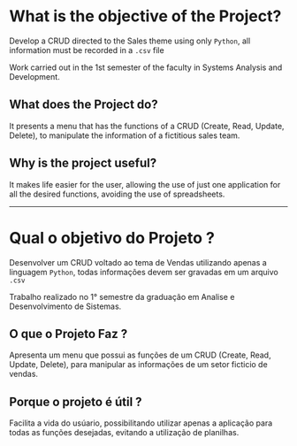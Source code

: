 What is the objective of the Project?
=========
Develop a CRUD directed to the Sales theme using only `Python`, all information must be recorded in a `.csv` file

Work carried out in the 1st semester of the faculty in Systems Analysis and Development.


What does the Project do?
-
It presents a menu that has the functions of a CRUD (Create, Read, Update, Delete), to manipulate the information of a fictitious sales team.


Why is the project useful?
-
It makes life easier for the user, allowing the use of just one application for all the desired functions, avoiding the use of spreadsheets.



-------



Qual o objetivo do Projeto ?
=========
Desenvolver um CRUD voltado ao tema de Vendas utilizando apenas a linguagem `Python`, todas informações devem ser gravadas em um arquivo `.csv`

Trabalho realizado no 1° semestre da graduação em Analise e Desenvolvimento de Sistemas.


O que o Projeto Faz ?
-
Apresenta um menu que possui as funções de um CRUD (Create, Read, Update, Delete), para manipular as informações de um setor ficticio de vendas.


Porque o projeto é útil ?
-
Facilita a vida do usúario, possibilitando utilizar apenas a aplicação para todas as funções desejadas, evitando a utilização de planilhas.


